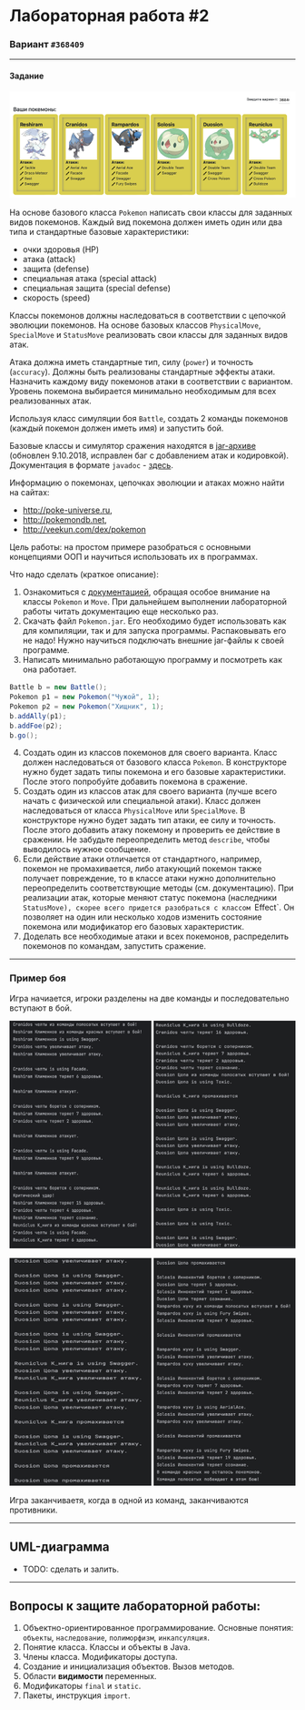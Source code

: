 # Лабораторная работа #2

### Вариант `#368409`

---
#### Задание
![Task](src/main/java/images/my_pokemons.png)

На основе базового класса `Pokemon` написать свои классы для заданных видов покемонов. Каждый вид покемона должен иметь один или два типа и стандартные базовые характеристики:

- очки здоровья (HP)
- атака (attack)
- защита (defense)
- специальная атака (special attack)
- специальная защита (special defense)
- скорость (speed)

Классы покемонов должны наследоваться в соответствии с цепочкой эволюции покемонов. На основе базовых классов `PhysicalMove`, `SpecialMove` и `StatusMove` реализовать свои классы для заданных видов атак.

Атака должна иметь стандартные тип, силу (`power`) и точность (`accuracy`). Должны быть реализованы стандартные эффекты атаки. Назначить каждому виду покемонов атаки в соответствии с вариантом. Уровень покемона выбирается минимально необходимым для всех реализованных атак.

Используя класс симуляции боя `Battle`, создать 2 команды покемонов (каждый покемон должен иметь имя) и запустить бой.

Базовые классы и симулятор сражения находятся в [jar-архиве](https://se.ifmo.ru/documents/10180/660917/Pokemon.jar/a7ce60af-6ee6-47d0-a95e-e5ed9a697bd2) (обновлен 9.10.2018, исправлен баг с добавлением атак и кодировкой). Документация в формате `javadoc` - [здесь](https://se.ifmo.ru/~tony/doc/).

Информацию о покемонах, цепочках эволюции и атаках можно найти на сайтах:
- http://poke-universe.ru,
- http://pokemondb.net,
- http://veekun.com/dex/pokemon

Цель работы: на простом примере разобраться с основными концепциями ООП и научиться использовать их в программах.

Что надо сделать (краткое описание):

1. Ознакомиться с [документацией](https://se.ifmo.ru/~tony/doc/), обращая особое внимание на классы `Pokemon` и `Move`. При дальнейшем выполнении лабораторной работы читать документацию еще несколько раз.
2. Скачать файл `Pokemon.jar`. Его необходимо будет использовать как для компиляции, так и для запуска программы. Распаковывать его не надо! Нужно научиться подключать внешние jar-файлы к своей программе.
3. Написать минимально работающую программу и посмотреть как она работает.
```java
Battle b = new Battle();
Pokemon p1 = new Pokemon("Чужой", 1);
Pokemon p2 = new Pokemon("Хищник", 1);
b.addAlly(p1);
b.addFoe(p2);
b.go();
```
4. Создать один из классов покемонов для своего варианта. Класс должен наследоваться от базового класса `Pokemon`. В конструкторе нужно будет задать типы покемона и его базовые характеристики. После этого попробуйте добавить покемона в сражение.
5. Создать один из классов атак для своего варианта (лучше всего начать с физической или специальной атаки). Класс должен наследоваться от класса `PhysicalMove` или `SpecialMove`. В конструкторе нужно будет задать тип атаки, ее силу и точность. После этого добавить атаку покемону и проверить ее действие в сражении. Не забудьте переопределить метод `describe`, чтобы выводилось нужное сообщение.
6. Если действие атаки отличается от стандартного, например, покемон не промахивается, либо атакующий покемон также получает повреждение, то в классе атаки нужно дополнительно переопределить соответствующие методы (см. документацию). При реализации атак, которые меняют статус покемона (наследники `StatusMove), скорее всего придется разобраться с классом `Effect`. Он позволяет на один или несколько ходов изменить состояние покемона или модификатор его базовых характеристик.
7. Доделать все необходимые атаки и всех покемонов, распределить покемонов по командам, запустить сражение.

---
### Пример боя
Игра начиается, игроки разделены на две команды и последовательно вступают в бой.
<p >
  <img src="src/main/java/images/play.png" width="250" height="400" alt="Image 1">
  <img src="src/main/java/images/img.png" width="250" height="400" alt="Image 2">
</p>
<p>
  <img src="src/main/java/images/img_1.png" width="250" height="400" alt="Image 3">
  <img src="src/main/java/images/img_2.png" width="250" height="400" alt="Image 4">
</p>
Игра заканчиваетя, когда в одной из команд, заканчиваются противники.

---

## UML-диаграмма

- TODO: сделать и залить.
---

## Вопросы к защите лабораторной работы:

1. Объектно-ориентированное программирование. Основные понятия: `объекты`, `наследование`, `полиморфизм`, `инкапсуляция`.
2. Понятие класса. Классы и объекты в Java.
3. Члены класса. Модификаторы доступа.
4. Создание и инициализация объектов. Вызов методов.
5. Области __видимости__ переменных.
6. Модификаторы `final` и `static`.
7. Пакеты, инструкция `import`.